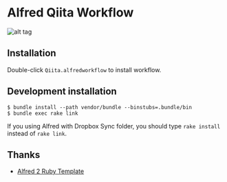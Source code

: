 # Alfred Qiita Workflow

![alt tag](https://raw.github.com/oame/alfred-qiita-workflow/master/screenshots/qiita-workflow.png)

## Installation

Double-click `Qiita.alfredworkflow` to install workflow.

## Development installation

```
$ bundle install --path vendor/bundle --binstubs=.bundle/bin
$ bundle exec rake link
```

If you using Alfred with Dropbox Sync folder, you should type `rake install` instead of `rake link`.

## Thanks

- [Alfred 2 Ruby Template](https://github.com/zhaocai/alfred2-ruby-template)
